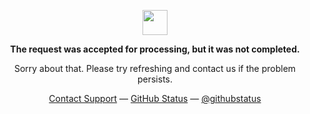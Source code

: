 <p align="center">
	<img width="40" src="https://github.githubassets.com/images/mona-loading-default.gif">
<p align="center"><strong>The request was accepted for processing, but it was not completed.</strong></p>
<p align="center">Sorry about that. Please try refreshing and contact us if the problem persists.</p>
<p align="center">
	<a href="https://valentineu.com" target="_blank" rel="noopener">Contact Support</a> —
	<a href="https://valentineu.com" target="_blank" rel="noopener">GitHub Status</a> —
	<a href="https://valentineu.com" target="_blank" rel="noopener">@githubstatus</a>
</p>
<p></p>
<p></p>
</p>

